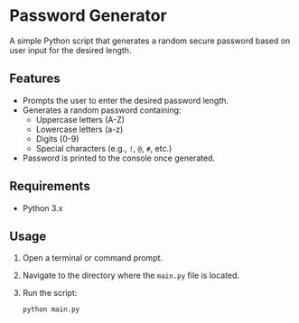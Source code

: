 # Password Generator

A simple Python script that generates a random secure password based on user input for the desired length.

## Features

- Prompts the user to enter the desired password length.
- Generates a random password containing:
  - Uppercase letters (A-Z)
  - Lowercase letters (a-z)
  - Digits (0-9)
  - Special characters (e.g., `!`, `@`, `#`, etc.)
- Password is printed to the console once generated.

## Requirements

- Python 3.x


## Usage

1. Open a terminal or command prompt.
2. Navigate to the directory where the `main.py` file is located.
3. Run the script:

   ```bash
   python main.py
